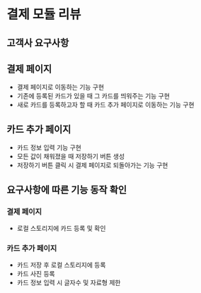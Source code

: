 # 결제 모듈 리뷰

## 고객사 요구사항
## 결제 페이지
- 결제 페이지로 이동하는 기능 구현
- 기존에 등록된 카드가 있을 때 그 카드를 띄워주는 기능 구현
- 새로 카드를 등록하고자 할 때 카드 추가 페이지로 이동하는 기능 구현
## 카드 추가 페이지
- 카드 정보 입력 기능 구현
- 모든 값이 채워졌을 때 저장하기 버튼 생성
- 저장하기 버튼 클릭 시 결제 페이지로 되돌아가는 기능 구현

## 요구사항에 따른 기능 동작 확인
### 결제 페이지
- 로컬 스토리지에 카드 등록 및 확인

### 카드 추가 페이지
- 카드 저장 후 로컬 스토리지에 등록
- 카드 사진 등록
- 카드 정보 입력 시 글자수 및 자료형 제한
